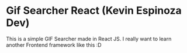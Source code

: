 # Gif Searcher React (Kevin Espinoza Dev)

This is a simple GIF Searcher made in React JS. I really want to learn another Frontend framework like this :D